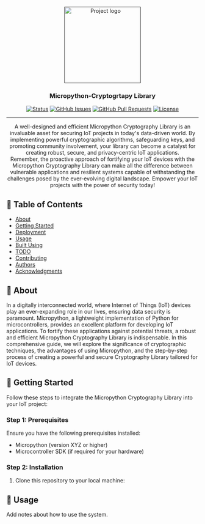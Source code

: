 <p align="center">
  <a href="" rel="noopener">
 <img width=200px height=200px src="https://i.imgur.com/6wj0hh6.jpg" alt="Project logo"></a>
</p>

<h3 align="center">Micropython-Cryptogrtapy Library</h3>

<div align="center">

[![Status](https://img.shields.io/badge/status-active-success.svg)]()
[![GitHub Issues](https://img.shields.io/github/issues/kylelobo/The-Documentation-Compendium.svg)](https://github.com/kylelobo/The-Documentation-Compendium/issues)
[![GitHub Pull Requests](https://img.shields.io/github/issues-pr/kylelobo/The-Documentation-Compendium.svg)](https://github.com/kylelobo/The-Documentation-Compendium/pulls)
[![License](https://img.shields.io/badge/license-MIT-blue.svg)](/LICENSE)

</div>

---

<p align="center"> A well-designed and efficient Micropython Cryptography Library is an invaluable asset for securing IoT projects in today's data-driven world. By implementing powerful cryptographic algorithms, safeguarding keys, and promoting community involvement, your library can become a catalyst for creating robust, secure, and privacy-centric IoT applications.
<br>
Remember, the proactive approach of fortifying your IoT devices with the Micropython Cryptography Library can make all the difference between vulnerable applications and resilient systems capable of withstanding the challenges posed by the ever-evolving digital landscape. Empower your IoT projects with the power of security today!
    <br> 
</p>

## 📝 Table of Contents

- [About](#about)
- [Getting Started](#getting_started)
- [Deployment](#deployment)
- [Usage](#usage)
- [Built Using](#built_using)
- [TODO](../TODO.md)
- [Contributing](../CONTRIBUTING.md)
- [Authors](#authors)
- [Acknowledgments](#acknowledgement)

## 🧐 About <a name = "about"></a>

In a digitally interconnected world, where Internet of Things (IoT) devices play an ever-expanding role in our lives, ensuring data security is paramount. Micropython, a lightweight implementation of Python for microcontrollers, provides an excellent platform for developing IoT applications. To fortify these applications against potential threats, a robust and efficient Micropython Cryptography Library is indispensable. In this comprehensive guide, we will explore the significance of cryptographic techniques, the advantages of using Micropython, and the step-by-step process of creating a powerful and secure Cryptography Library tailored for IoT devices.

## 🏁 Getting Started <a name = "getting_started"></a>

Follow these steps to integrate the Micropython Cryptography Library into your IoT project:

### Step 1: Prerequisites

Ensure you have the following prerequisites installed:

- Micropython (version XYZ or higher)
- Microcontroller SDK (if required for your hardware)

### Step 2: Installation

1. Clone this repository to your local machine:







## 🎈 Usage <a name="usage"></a>

Add notes about how to use the system.

